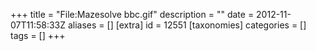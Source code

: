 +++
title = "File:Mazesolve bbc.gif"
description = ""
date = 2012-11-07T11:58:33Z
aliases = []
[extra]
id = 12551
[taxonomies]
categories = []
tags = []
+++


